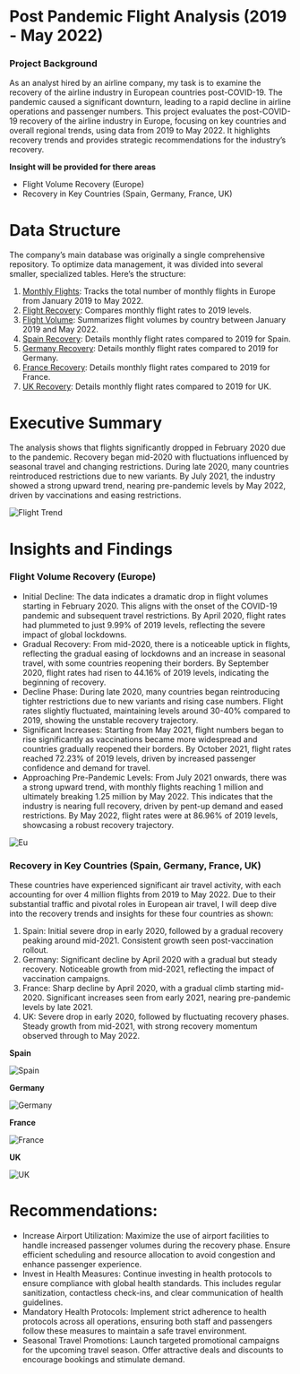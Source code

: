 # Post Pandemic Flight Analysis (2019 - May 2022)
### Project Background
As an analyst hired by an airline company, my task is to examine the recovery of the airline industry in European countries post-COVID-19. The pandemic caused a significant downturn, leading to a rapid decline in airline operations and passenger numbers. This project evaluates the post-COVID-19 recovery of the airline industry in Europe, focusing on key countries and overall regional trends, using data from 2019 to May 2022. It highlights recovery trends and provides strategic recommendations for the industry’s recovery.

**Insight will be provided for there areas**
- Flight Volume Recovery (Europe)
- Recovery in Key Countries (Spain, Germany, France, UK)

# Data Structure 
The company’s main database was originally a single comprehensive repository. To optimize data management, it was divided into several smaller, specialized tables. Here’s the structure:
1. [Monthly Flights](https://github.com/tomzjwang/Post_Pandemic_Flight_Trends/blob/main/monthly_flights.csv): Tracks the total number of monthly flights in Europe from January 2019 to May 2022.
2. [Flight Recovery](https://github.com/tomzjwang/Post_Pandemic_Flight_Trends/blob/main/flight_recovery.csv): Compares monthly flight rates to 2019 levels.
3. [Flight Volume](https://github.com/tomzjwang/Post_Pandemic_Flight_Trends/blob/main/flight_volume.csv): Summarizes flight volumes by country between January 2019 and May 2022.
4. [Spain Recovery](https://github.com/tomzjwang/Post_Pandemic_Flight_Trends/blob/main/spain.csv): Details monthly flight rates compared to 2019 for Spain.
5. [Germany Recovery](https://github.com/tomzjwang/Post_Pandemic_Flight_Trends/blob/main/germany.csv): Details monthly flight rates compared to 2019 for Germany.
6. [France Recovery](https://github.com/tomzjwang/Post_Pandemic_Flight_Trends/blob/main/france.csv): Details monthly flight rates compared to 2019 for France.
7. [UK Recovery](https://github.com/tomzjwang/Post_Pandemic_Flight_Trends/blob/main/uk.csv): Details monthly flight rates compared to 2019 for UK.
   
# Executive Summary
The analysis shows that flights significantly dropped in February 2020 due to the pandemic. Recovery began mid-2020 with fluctuations influenced by seasonal travel and changing restrictions. During late 2020, many countries reintroduced restrictions due to new variants. By July 2021, the industry showed a strong upward trend, nearing pre-pandemic levels by May 2022, driven by vaccinations and easing restrictions.

![Flight Trend](https://github.com/user-attachments/assets/a9bd816f-47cc-4e3f-881a-d3fdf7ce2e44)

# Insights and Findings

### Flight Volume Recovery (Europe) 
- Initial Decline: The data indicates a dramatic drop in flight volumes starting in February 2020. This aligns with the onset of the COVID-19 pandemic and subsequent travel restrictions. By April 2020, flight rates had plummeted to just 9.99% of 2019 levels, reflecting the severe impact of global lockdowns.
- Gradual Recovery: From mid-2020, there is a noticeable uptick in flights, reflecting the gradual easing of lockdowns and an increase in seasonal travel, with some countries reopening their borders. By September 2020, flight rates had risen to 44.16% of 2019 levels, indicating the beginning of recovery.
- Decline Phase: During late 2020, many countries began reintroducing tighter restrictions due to new variants and rising case numbers. Flight rates slightly fluctuated, maintaining levels around 30-40% compared to 2019, showing the unstable recovery trajectory.
- Significant Increases: Starting from May 2021, flight numbers began to rise significantly as vaccinations became more widespread and countries gradually reopened their borders. By October 2021, flight rates reached 72.23% of 2019 levels, driven by increased passenger confidence and demand for travel.
- Approaching Pre-Pandemic Levels: From July 2021 onwards, there was a strong upward trend, with monthly flights reaching 1 million and ultimately breaking 1.25 million by May 2022. This indicates that the industry is nearing full recovery, driven by pent-up demand and eased restrictions. By May 2022, flight rates were at 86.96% of 2019 levels, showcasing a robust recovery trajectory.

![Eu](https://github.com/user-attachments/assets/c6bd20d3-11f8-4adf-8d38-10be47bf9748)

### Recovery in Key Countries (Spain, Germany, France, UK)

These countries have experienced significant air travel activity, with each accounting for over 4 million flights from 2019 to May 2022. Due to their substantial traffic and pivotal roles in European air travel, I will deep dive into the recovery trends and insights for these four countries as shown:

1. Spain: Initial severe drop in early 2020, followed by a gradual recovery peaking around mid-2021. Consistent growth seen post-vaccination rollout.
2. Germany: Significant decline by April 2020 with a gradual but steady recovery. Noticeable growth from mid-2021, reflecting the impact of vaccination campaigns.
3. France: Sharp decline by April 2020, with a gradual climb starting mid-2020. Significant increases seen from early 2021, nearing pre-pandemic levels by late 2021.
4. UK: Severe drop in early 2020, followed by fluctuating recovery phases. Steady growth from mid-2021, with strong recovery momentum observed through to May 2022.

**Spain**

![Spain](https://github.com/user-attachments/assets/152be887-e00b-4106-8061-d5b65affab6e)

**Germany**

![Germany](https://github.com/user-attachments/assets/6420031c-3f0a-48bb-b948-929041174d8c)

**France**

![France](https://github.com/user-attachments/assets/769bbf76-c783-488f-989d-e1171cc697d6)

**UK**

![UK](https://github.com/user-attachments/assets/2f6a834b-74ad-4601-b406-12dda0f481f3)

# Recommendations:
- Increase Airport Utilization: Maximize the use of airport facilities to handle increased passenger volumes during the recovery phase. Ensure efficient scheduling and resource allocation to avoid congestion and enhance passenger experience.
- Invest in Health Measures: Continue investing in health protocols to ensure compliance with global health standards. This includes regular sanitization, contactless check-ins, and clear communication of health guidelines.
- Mandatory Health Protocols: Implement strict adherence to health protocols across all operations, ensuring both staff and passengers follow these measures to maintain a safe travel environment.
- Seasonal Travel Promotions: Launch targeted promotional campaigns for the upcoming travel season. Offer attractive deals and discounts to encourage bookings and stimulate demand.

